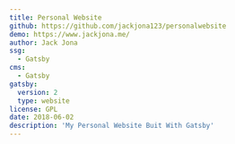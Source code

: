 ```yaml
---
title: Personal Website
github: https://github.com/jackjona123/personalwebsite
demo: https://www.jackjona.me/
author: Jack Jona
ssg:
  - Gatsby
cms:
  - Gatsby
gatsby:
  version: 2
  type: website
license: GPL
date: 2018-06-02
description: 'My Personal Website Buit With Gatsby'
---
```

